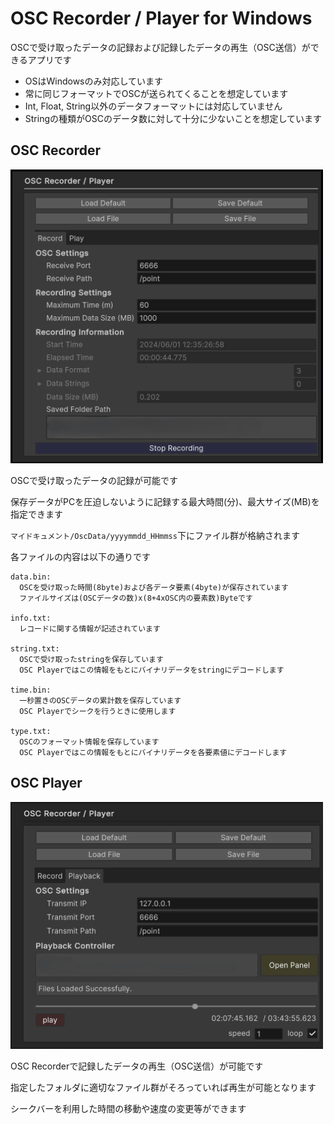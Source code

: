 ﻿# OSC Recorder / Player for Windows

OSCで受け取ったデータの記録および記録したデータの再生（OSC送信）ができるアプリです  

* OSはWindowsのみ対応しています
* 常に同じフォーマットでOSCが送られてくることを想定しています
* Int, Float, String以外のデータフォーマットには対応していません
* Stringの種類がOSCのデータ数に対して十分に少ないことを想定しています

## OSC Recorder

<img src="Images/Recorder2.png" width="500px">

OSCで受け取ったデータの記録が可能です  

保存データがPCを圧迫しないように記録する最大時間(分)、最大サイズ(MB)を指定できます

`マイドキュメント/OscData/yyyymmdd_HHmmss`下にファイル群が格納されます

各ファイルの内容は以下の通りです
```text
data.bin:
  OSCを受け取った時間(8byte)および各データ要素(4byte)が保存されています
  ファイルサイズは(OSCデータの数)x(8+4xOSC内の要素数)Byteです

info.txt:
  レコードに関する情報が記述されています

string.txt:
  OSCで受け取ったstringを保存しています
  OSC Playerではこの情報をもとにバイナリデータをstringにデコードします

time.bin:
  一秒置きのOSCデータの累計数を保存しています
  OSC Playerでシークを行うときに使用します

type.txt:
  OSCのフォーマット情報を保存しています
  OSC Playerではこの情報をもとにバイナリデータを各要素値にデコードします
```

## OSC Player

<img src="Images/Player.png" width="500px">

OSC Recorderで記録したデータの再生（OSC送信）が可能です

指定したフォルダに適切なファイル群がそろっていれば再生が可能となります

シークバーを利用した時間の移動や速度の変更等ができます
